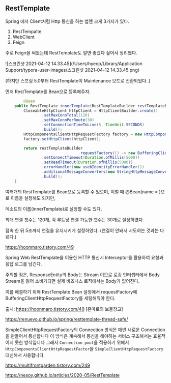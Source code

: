 ## RestTemplate

Spring 에서 Client처럼 Http 통신을 하는 법엔 크게 3가지가 있다.

1. RestTempalte
2. WebClient
3. Feign

주로 Feign을 써왔는데 RestTemplate도 알면 좋겠다 싶어서 정리했다.

![스크린샷 2021-04-12 14.33.45](/Users/hyeop/Library/Application Support/typora-user-images/스크린샷 2021-04-12 14.33.45.png)

(하지만 스프링 5.0부터 RestTemplate이 Maintenance 모드로 전환되었다..)



먼저 RestTemplate를 Bean으로 등록해주자.

```java
		@Bean
    public RestTemplate innerTemplate(RestTemplateBuilder restTemplateBuilder){
        CloseableHttpClient httpClient = HttpClientBuilder.create()
                .setMaxConnTotal(120)
                .setMaxConnPerRoute(30)
                .setConnectionTimeToLive(5, TimeUnit.SECONDS)
                .build();
        HttpComponentsClientHttpRequestFactory factory = new HttpComponentsClientHttpRequestFactory();
        factory.setHttpClient(httpClient);

        return restTemplateBuilder
								.requestFactory(() -> new BufferingClientHttpRequestFactory(factory))
                .setConnectTimeout(Duration.ofMillis(5000))
                .setReadTimeout(Duration.ofMillis(5000))
                .errorHandler(new usebIdentityErrorHandler())
                .additionalMessageConverters(new StringHttpMessageConverter(StandardCharsets.UTF_8))
                .build();
    }
```

여러개의 RestTemplate를 Bean으로 등록할 수 있으며, 이럴 때 @Bean(name = )으로 이름을 설정해도 되지만,

메소드의 이름(innerTemplate)로 설정할 수도 있다.

최대 연결 갯수는 120개, 각 루트당 연결 가능한 갯수는 30개로 설정하였다.

접속 한 뒤 5초까지 연결을 유지시키게 설정하였다. (연결이 안돼서 시도하는 것과는 다르다.)

https://hoonmaro.tistory.com/49

Spring Web RestTemplate을 이용한 HTTP 통신시 Interceptor를 활용하여 요청과 응답 로그를 남긴다.

주의할 점은, ResponseEntity의 Body는 Stream 이므로 로깅 인터셉터에서 Body Stream을 읽어 소비가되면 실제 비즈니스 로직에서는 Body가 없어진다.

이를 해결하기 위해 RestTemplate Bean 설정에서 requestFactory에 BufferingClientHttpRequestFactory를 세팅해줘야 한다.



출처: https://hoonmaro.tistory.com/49 [훈마로의 보물창고]





https://renuevo.github.io/spring/resttemplate-thread-safe/

SimpleClientHttpRequestFactory의 Connection 방식은 매번 새로운 Connection을 만들어서 통신합니다
이 방식은 계속해서 통신을 해야하는 서비스 구조해서는 효율적이지 못한 방식입니다
그래서 `Connection pool`을 적용하기 위해서 `HttpComponentsClientHttpRequestFactor`을 `SimpleClientHttpRequestFactory`대신해서 사용합니다





https://multifrontgarden.tistory.com/249





https://nesoy.github.io/articles/2020-05/RestTemplate